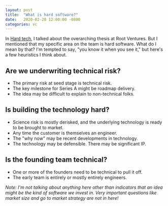 ```yaml
---
layout: post
title:  "What is hard software?"
date:   2020-02-20 12:00:00 -0800
categories: vc
---
```


In [Hard tech](/hard-tech), I talked about the overarching thesis at Root Ventures. But I mentioned that my specific area on the team is hard software. What do I mean by that? I'm tempted to say, "you know it when you see it," but here's a few heuristics I think about.

## Are we underwriting technical risk?
* The primary risk at seed stage is technical risk.
* The key milestone for Series A might be roadmap delivery.
* The idea may be difficult to explain to non-technical folks.

## Is building the technology hard?
* Science risk is mostly derisked, and the underlying technology is ready to be brought to market.
* Any time the customer is themselves an engineer.
* The "why now" may be recent developments in technology.
* The technology may be defensible. There may be significant IP.

## Is the founding team technical?
* One or more of the founders need to be technical to pull it off.
* The early team is entirely or mostly entirely engineers.

*Note: I'm not talking about anything here other than indicators that an idea might be the kind of software we invest in. Very important questions like market size and go to market strategy are not in here!*
